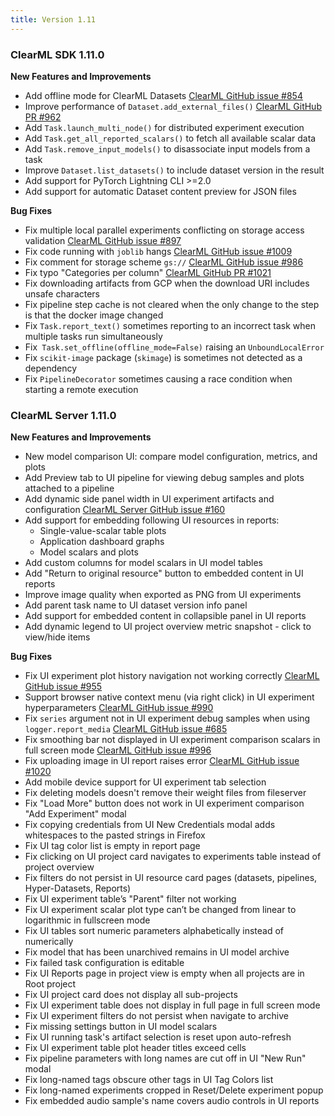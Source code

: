 ```yaml
---
title: Version 1.11
---
```


### ClearML SDK 1.11.0

**New Features and Improvements**
* Add offline mode for ClearML Datasets [ClearML GitHub issue #854](https://github.com/allegroai/clearml/issues/854)
* Improve performance of `Dataset.add_external_files()` [ClearML GitHub PR #962](https://github.com/allegroai/clearml/pull/962)
* Add `Task.launch_multi_node()` for distributed experiment execution
* Add `Task.get_all_reported_scalars()` to fetch all available scalar data
* Add `Task.remove_input_models()` to disassociate input models from a task
* Improve `Dataset.list_datasets()` to include dataset version in the result
* Add support for PyTorch Lightning CLI >=2.0
* Add support for automatic Dataset content preview for JSON files

**Bug Fixes**
* Fix multiple local parallel experiments conflicting on storage access validation [ClearML GitHub issue #897](https://github.com/allegroai/clearml/issues/897)
* Fix code running with `joblib` hangs [ClearML GitHub issue #1009](https://github.com/allegroai/clearml/issues/1009)
* Fix comment for storage scheme `gs://` [ClearML GitHub issue #986](https://github.com/allegroai/clearml/issues/986)
* Fix typo "Categories per column" [ClearML GitHub PR #1021](https://github.com/allegroai/clearml/pull/1021)
* Fix downloading artifacts from GCP when the download URI includes unsafe characters
* Fix pipeline step cache is not cleared when the only change to the step is that the docker image changed
* Fix `Task.report_text()` sometimes reporting to an incorrect task when multiple tasks run simultaneously
* Fix` Task.set_offline(offline_mode=False)` raising an `UnboundLocalError`
* Fix `scikit-image` package (`skimage`) is sometimes not detected as a dependency
* Fix `PipelineDecorator` sometimes causing a race condition when starting a remote execution

### ClearML Server 1.11.0


**New Features and Improvements**  
* New model comparison UI: compare model configuration, metrics, and plots
* Add Preview tab to UI pipeline for viewing debug samples and plots attached to a pipeline
* Add dynamic side panel width in UI experiment artifacts and configuration [ClearML Server GitHub issue #160](https://github.com/allegroai/clearml-server/issues/160)
* Add support for embedding following UI resources in reports:
  * Single-value-scalar table plots
  * Application dashboard graphs
  * Model scalars and plots
* Add custom columns for model scalars in UI model tables
* Add "Return to original resource" button to embedded content in UI reports
* Improve image quality when exported as PNG from UI experiments
* Add parent task name to UI dataset version info panel
* Add support for embedded content in collapsible panel in UI reports
* Add dynamic legend to UI project overview metric snapshot - click to view/hide items 

**Bug Fixes**

* Fix UI experiment plot history navigation not working correctly [ClearML GitHub issue #955]("https://github.com/allegroai/clearml/issues/955)
* Support browser native context menu (via right click) in UI experiment hyperparameters [ClearML GitHub issue #990]("https://github.com/allegroai/clearml/issues/990)
* Fix `series` argument not in UI experiment debug samples when using `logger.report_media` [ClearML GitHub issue #685]("https://github.com/allegroai/clearml/issues/685)
* Fix smoothing bar not displayed in UI experiment comparison scalars in full screen mode [ClearML GitHub issue #996]("https://github.com/allegroai/clearml/issues/996)
* Fix uploading image in UI report raises error [ClearML GitHub issue #1020]("https://github.com/allegroai/clearml/issues/1020)
* Add mobile device support for UI experiment tab selection
* Fix deleting models doesn't remove their weight files from fileserver
* Fix "Load More" button does not work in UI experiment comparison "Add Experiment" modal
* Fix copying credentials from UI New Credentials modal adds whitespaces to the pasted strings in Firefox
* Fix UI tag color list is empty in report page
* Fix clicking on UI project card navigates to experiments table instead of project overview
* Fix filters do not persist in UI resource card pages (datasets, pipelines, Hyper-Datasets, Reports)
* Fix UI experiment table’s "Parent" filter not working
* Fix UI experiment scalar plot type can’t be changed from linear to logarithmic in fullscreen mode
* Fix UI tables sort numeric parameters alphabetically instead of numerically
* Fix model that has been unarchived remains in UI model archive
* Fix failed task configuration is editable
* Fix UI Reports page in project view is empty when all projects are in Root project
* Fix UI project card does not display all sub-projects
* Fix UI experiment table does not display in full page in full screen mode
* Fix UI experiment filters do not persist when navigate to archive
* Fix missing settings button in UI model scalars
* Fix UI running task's artifact selection is reset upon auto-refresh
* Fix UI experiment table plot header titles exceed cells
* Fix pipeline parameters with long names are cut off in UI "New Run" modal
* Fix long-named tags obscure other tags in UI Tag Colors list
* Fix long-named experiments cropped in Reset/Delete experiment popup
* Fix embedded audio sample's name covers audio controls in UI reports
 